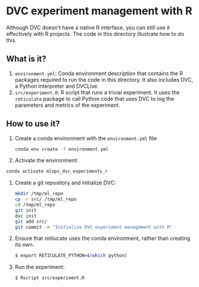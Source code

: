 # DVC experiment management with R

Although DVC doesn't have a native R interface, you can still use it
effectively with R projects. The code in this directory illustrate how to do
this.


## What is it?

1. `environment.yml`: Conda environment description that contains the R
   packages required to run the code in this directory.  It also includes DVC,
   a Python interpreter and DVCLive.
1. `src/experiment.R`: R script that runs a trivial experiment. It uses the
   `reticulate` package to call Python code that uses DVC to log the parameters
   and metrics of the experiment.
   

## How to use it?

1. Create a conda environment with the `environment.yml` file:
   ```bash
   conda env create -f environment.yml
   ```
1. Activate the environment:
  ```bash
  conda activate mlops_dvc_experiments_r
  ```
1. Create a git repository and initialize DVC:
   ```bash
   mkdir /tmp/ml_repo
   cp -r src/ /tmp/ml_repo
   cd /tmp/ml_repo
   git init
   dvc init
   git add src/
   git commit -m "Initialize DVC experiment management with R"
   ```
1. Ensure that retilucate uses the conda environment, rather than creating its own.
   ```bash
   $ export RETICULATE_PYTHON=$(which python)
   ```
1. Run the experiment:
   ```bash
   $ Rscript src/experiment.R
   ```
